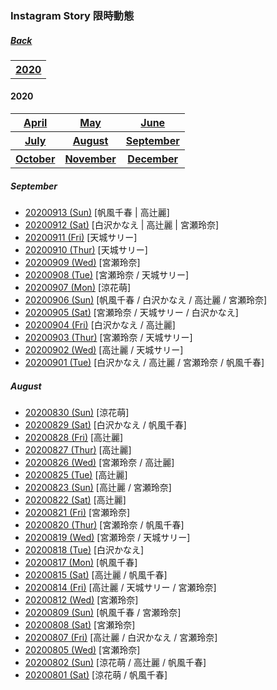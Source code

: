 ### Instagram Story 限時動態
##### [Back](IG_List.md)

<table>
<tr>
<th><a href="#2020">2020</a></th>
</tr>
</table>

<a name="2020"></a>
#### 2020
<table>
<tr>
<th><a href="#Apr2020">April</a></th>
<th><a href="#May2020">May</a></th>
<th><a href="#Jun2020">June</a></th>
</tr>
<tr>
<th><a href="#Jul2020">July</a></th>
<th><a href="#Aug2020">August</a></th>
<th><a href="#Sep2020">September</a></th>
</tr>
<tr>
<th><a href="#Oct2020">October</a></th>
<th><a href="#Nov2020">November</a></th>
<th><a href="#Dec2020">December</a></th>
</tr>
</table>

<a name="Sep2020"></a>
##### September
- [20200913 (Sun)](IGstory/Sep2020/20200913.md) [帆風千春 | 高辻麗]
- [20200912 (Sat)](IGstory/Sep2020/20200912.md) [白沢かなえ | 高辻麗 | 宮瀬玲奈]
- [20200911 (Fri)](IGstory/Sep2020/20200911.md) [天城サリー]
- [20200910 (Thur)](IGstory/Sep2020/20200910.md) [天城サリー]
- [20200909 (Wed)](IGstory/Sep2020/20200909.md) [宮瀬玲奈]
- [20200908 (Tue)](IGstory/Sep2020/20200908.md) [宮瀬玲奈 / 天城サリー]
- [20200907 (Mon)](IGstory/Sep2020/20200907.md) [涼花萌]
- [20200906 (Sun)](IGstory/Sep2020/20200906.md) [帆風千春 / 白沢かなえ / 高辻麗 / 宮瀬玲奈]
- [20200905 (Sat)](IGstory/Sep2020/20200905.md) [宮瀬玲奈 / 天城サリー / 白沢かなえ]
- [20200904 (Fri)](IGstory/Sep2020/20200904.md) [白沢かなえ / 高辻麗]
- [20200903 (Thur)](IGstory/Sep2020/20200903.md) [宮瀬玲奈 / 天城サリー]
- [20200902 (Wed)](IGstory/Sep2020/20200902.md) [高辻麗 / 天城サリー]
- [20200901 (Tue)](IGstory/Sep2020/20200901.md) [白沢かなえ / 高辻麗 / 宮瀬玲奈 / 帆風千春]

<a name="Aug2020"></a>
##### August
- [20200830 (Sun)](IGstory/Aug2020/20200830.md) [涼花萌]
- [20200829 (Sat)](IGstory/Aug2020/20200829.md) [白沢かなえ / 帆風千春]
- [20200828 (Fri)](IGstory/Aug2020/20200828.md) [高辻麗]
- [20200827 (Thur)](IGstory/Aug2020/20200827.md) [高辻麗]
- [20200826 (Wed)](IGstory/Aug2020/20200826.md) [宮瀬玲奈 / 高辻麗]
- [20200825 (Tue)](IGstory/Aug2020/20200825.md) [高辻麗]
- [20200823 (Sun)](IGstory/Aug2020/20200823.md) [高辻麗 / 宮瀬玲奈]
- [20200822 (Sat)](IGstory/Aug2020/20200822.md) [高辻麗]
- [20200821 (Fri)](IGstory/Aug2020/20200821.md) [宮瀬玲奈]
- [20200820 (Thur)](IGstory/Aug2020/20200820.md) [宮瀬玲奈 / 帆風千春]
- [20200819 (Wed)](IGstory/Aug2020/20200819.md) [宮瀬玲奈 / 天城サリー]
- [20200818 (Tue)](IGstory/Aug2020/20200818.md) [白沢かなえ]
- [20200817 (Mon)](IGstory/Aug2020/20200817.md) [帆風千春]
- [20200815 (Sat)](IGstory/Aug2020/20200815.md) [高辻麗 / 帆風千春]
- [20200814 (Fri)](IGstory/Aug2020/20200814.md) [高辻麗 / 天城サリー / 宮瀬玲奈]
- [20200812 (Wed)](IGstory/Aug2020/20200812.md) [宮瀬玲奈]
- [20200809 (Sun)](IGstory/Aug2020/20200809.md) [帆風千春 / 宮瀬玲奈]
- [20200808 (Sat)](IGstory/Aug2020/20200808.md) [宮瀬玲奈]
- [20200807 (Fri)](IGstory/Aug2020/20200807.md) [高辻麗 / 白沢かなえ / 宮瀬玲奈]
- [20200805 (Wed)](IGstory/Aug2020/20200805.md) [宮瀬玲奈]
- [20200802 (Sun)](IGstory/Aug2020/20200802.md) [涼花萌 / 高辻麗 / 帆風千春]
- [20200801 (Sat)](IGstory/Aug2020/20200801.md) [涼花萌 / 帆風千春]
